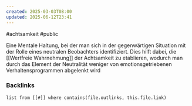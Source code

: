 ```yaml
---
created: 2025-03-03T08:00
updated: 2025-06-12T23:41
---
```

#achtsamkeit #public 

Eine Mentale Haltung, bei der man sich in der gegenwärtigen Situation mit der Rolle eines neutralen Beobachters identifiziert. Dies hilft dabei, die [[Wertfreie Wahrnehmung]] der Achtsamkeit zu etablieren, wodurch man durch das Element der Neutralität weniger von emotionsgetriebenen Verhaltensprogrammen abgelenkt wird 

### Backlinks
```dataview 
list from [[#]] where contains(file.outlinks, this.file.link)
```

